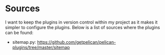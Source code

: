 # Sources

I want to keep the plugins in version control within my project as it makes it
simpler to configure the plugins. Below is a list of sources where the plugins
can be found:

* sitemap.py: https://github.com/getpelican/pelican-plugins/tree/master/sitemap
